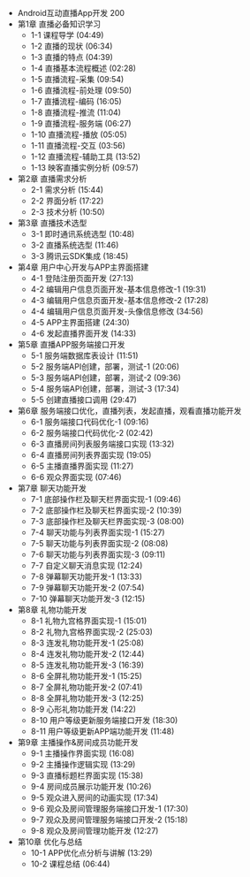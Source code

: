 - Android互动直播App开发 200
- 第1章 直播必备知识学习
	- 1-1 课程导学  (04:49)
	- 1-2 直播的现状  (06:34)
	- 1-3 直播的特点  (04:39)
	- 1-4 直播基本流程概述  (02:28)
	- 1-5 直播流程-采集  (09:54)
	- 1-6 直播流程-前处理  (09:50)
	- 1-7 直播流程-编码  (16:05)
	- 1-8 直播流程-推流  (11:04)
	- 1-9 直播流程-服务端  (06:27)
	- 1-10 直播流程-播放  (05:05)
	- 1-11 直播流程-交互  (03:56)
	- 1-12 直播流程-辅助工具  (13:52)
	- 1-13 映客直播实例分析  (09:57)
- 第2章 直播需求分析
	- 2-1 需求分析  (15:44)
	- 2-2 界面分析  (17:22)
	- 2-3 技术分析  (10:50)
- 第3章 直播技术选型
	- 3-1 即时通讯系统选型  (10:48)
	- 3-2 直播系统选型  (11:46)
	- 3-3 腾讯云SDK集成  (18:45)
- 第4章 用户中心开发与APP主界面搭建
	- 4-1 登陆注册页面开发  (27:13)
	- 4-2 编辑用户信息页面开发-基本信息修改-1  (19:31)
	- 4-3 编辑用户信息页面开发-基本信息修改-2  (17:28)
	- 4-4 编辑用户信息页面开发-头像信息修改  (34:56)
	- 4-5 APP主界面搭建  (24:30)
	- 4-6 发起直播界面开发  (14:33)
- 第5章 直播APP服务端接口开发
	- 5-1 服务端数据库表设计  (11:51)
	- 5-2 服务端API创建，部署，测试-1  (20:06)
	- 5-3 服务端API创建，部署，测试-2  (09:36)
	- 5-4 服务端API创建，部署，测试-3  (17:34)
	- 5-5 创建直播接口调用  (29:47)
- 第6章 服务端接口优化，直播列表，发起直播，观看直播功能开发
	- 6-1 服务端接口代码优化-1  (09:16)
	- 6-2 服务端接口代码优化-2  (02:42)
	- 6-3 直播房间列表服务端接口实现  (13:32)
	- 6-4 直播房间列表界面实现  (19:05)
	- 6-5 主播直播界面实现  (11:27)
	- 6-6 观众界面实现  (07:46)
- 第7章 聊天功能开发
	- 7-1 底部操作栏及聊天栏界面实现-1  (09:46)
	- 7-2 底部操作栏及聊天栏界面实现-2  (10:39)
	- 7-3 底部操作栏及聊天栏界面实现-3  (08:00)
	- 7-4 聊天功能与列表界面实现-1  (15:27)
	- 7-5 聊天功能与列表界面实现-2  (08:08)
	- 7-6 聊天功能与列表界面实现-3  (09:11)
	- 7-7 自定义聊天消息实现  (12:24)
	- 7-8 弹幕聊天功能开发-1  (13:33)
	- 7-9 弹幕聊天功能开发-2  (07:54)
	- 7-10 弹幕聊天功能开发-3  (12:15)
- 第8章 礼物功能开发
	- 8-1 礼物九宫格界面实现-1  (15:01)
	- 8-2 礼物九宫格界面实现-2  (25:03)
	- 8-3 连发礼物功能开发-1  (25:08)
	- 8-4 连发礼物功能开发-2  (12:44)
	- 8-5 连发礼物功能开发-3  (16:39)
	- 8-6 全屏礼物功能开发-1  (15:25)
	- 8-7 全屏礼物功能开发-2  (07:41)
	- 8-8 全屏礼物功能开发-3  (12:25)
	- 8-9 心形礼物功能开发  (14:22)
	- 8-10 用户等级更新服务端接口开发  (18:30)
	- 8-11 用户等级更新APP端功能开发  (11:48)
- 第9章 主播操作&房间成员功能开发
	- 9-1 主播操作界面实现  (16:08)
	- 9-2 主播操作逻辑实现  (13:29)
	- 9-3 直播标题栏界面实现  (15:38)
	- 9-4 房间成员展示功能开发  (10:26)
	- 9-5 观众进入房间的动画实现  (17:34)
	- 9-6 观众及房间管理服务端接口开发-1  (17:30)
	- 9-7 观众及房间管理服务端接口开发-2  (15:18)
	- 9-8 观众及房间管理功能开发  (12:27)
- 第10章 优化与总结
	- 10-1 APP优化点分析与讲解  (13:29)
	- 10-2 课程总结  (06:44)